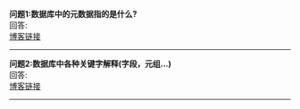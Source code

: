**问题1:数据库中的元数据指的是什么?**<br/>
回答:<br/>
[博客链接](https://blog.csdn.net/gezhonglei2007/article/details/52562495)<br/>

------- 
**问题2:数据库中各种关键字解释(字段，元组...)**<br/>
回答:<br/>
[博客链接](https://blog.csdn.net/aiming66/article/details/51426263)<br/>

------- 

